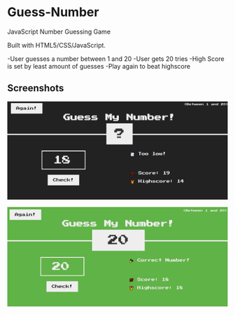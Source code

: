 # Guess-Number
JavaScript Number Guessing Game

Built with HTML5/CSS/JavaScript.

-User guesses a number between 1 and 20
-User gets 20 tries
-High Score is set by least amount of guesses
-Play again to beat highscore
## Screenshots

![Running Program Screenshot](./screenshot1.png)

![Running Program Screenshot](./screenshot2.png)
